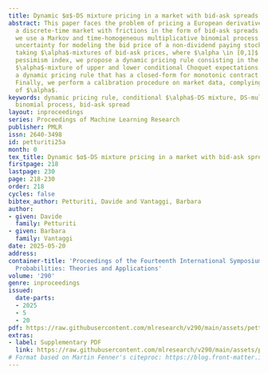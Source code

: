 ```yaml
---
title: Dynamic $α$-DS mixture pricing in a market with bid-ask spreads
abstract: This paper faces the problem of pricing a European derivative contract inside
  a discrete-time market with frictions in the form of bid-ask spreads. To this aim,
  we use a Markov and time-homogeneous multiplicative binomial process under Dempster-Shafer
  uncertainty for modeling the bid price of a non-dividend paying stock. Next, by
  taking $\alpha$-mixtures of bid-ask prices, where $\alpha \in [0,1]$ acts like a
  pessimism index, we propose a dynamic pricing rule consisting in the recursive one-step
  $\alpha$-mixture of upper and lower conditional Choquet expectations. We provide
  a dynamic pricing rule that has a closed-form for monotonic contract functions.
  Finally, we perform a calibration procedure on market data, complying with the tuning
  of $\alpha$.
keywords: dynamic pricing rule, conditional $\alpha$-DS mixture, DS-multiplicative
  binomial process, bid-ask spread
layout: inproceedings
series: Proceedings of Machine Learning Research
publisher: PMLR
issn: 2640-3498
id: petturiti25a
month: 0
tex_title: Dynamic $α$-DS mixture pricing in a market with bid-ask spreads
firstpage: 218
lastpage: 230
page: 218-230
order: 218
cycles: false
bibtex_author: Petturiti, Davide and Vantaggi, Barbara
author:
- given: Davide
  family: Petturiti
- given: Barbara
  family: Vantaggi
date: 2025-05-20
address:
container-title: 'Proceedings of the Fourteenth International Symposium on Imprecise
  Probabilities: Theories and Applications'
volume: '290'
genre: inproceedings
issued:
  date-parts:
  - 2025
  - 5
  - 20
pdf: https://raw.githubusercontent.com/mlresearch/v290/main/assets/petturiti25a/petturiti25a.pdf
extras:
- label: Supplementary PDF
  link: https://raw.githubusercontent.com/mlresearch/v290/main/assets/petturiti25a/petturiti25a-supp.pdf
# Format based on Martin Fenner's citeproc: https://blog.front-matter.io/posts/citeproc-yaml-for-bibliographies/
---
```

